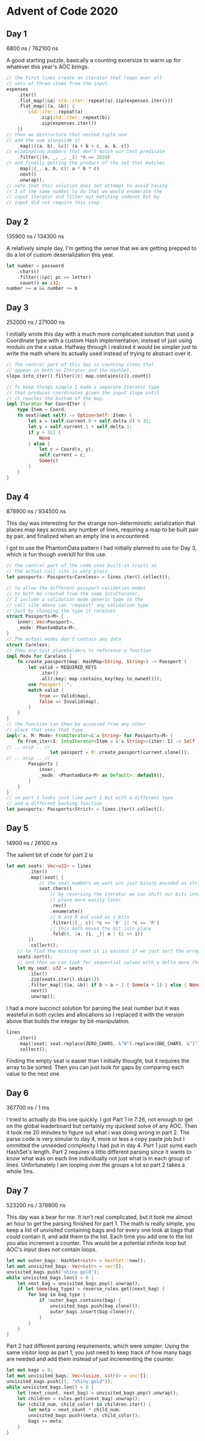 # Advent of Code 2020

## Day 1
6800 ns / 762100 ns

A good starting puzzle, basically a counting excersize to warm up for whatever this year's AOC brings.

~~~Rust
// the first lines create an iterator that loops over all
// sets of three items from the input.
expenses
    .iter()
    .flat_map(|&a| std::iter::repeat(a).zip(expenses.iter()))
    .flat_map(|(a, &b)| {
        std::iter::repeat(a)
            .zip(std::iter::repeat(b))
            .zip(expenses.iter())
    })
// then we destructure that nested tuple and
// add the sum alongside it
    .map(|((a, b), &c)| (a + b + c, a, b, c))
// eliminating numbers that don't match our test predicate
    .filter(|(n, _, _, _)| *n == 2020)
// and finally getting the product of the set that matches
    .map(|(_, a, b, c)| a * b * c)
    .next()
    .unwrap();
// note that this solution does not attempt to avoid having
// 3 of the same number to do that we would enumerate the
// input iterator and filter out matching indexes but my
// input did not require this step.
~~~

## Day 2
135900 ns / 134300 ns

A relatively simple day, I'm getting the sense that we are getting prepped to do a lot of custom deserialization this year.

~~~Rust
let number = password
    .chars()
    .filter(|&pc| pc == letter)
    .count() as i32;
number >= a && number <= b
~~~

## Day 3
252000 ns / 271000 ns

I initially wrote this day with a much more complicated solution that used a Coordinate type with a custom Hash implementation, instead of just using modulo on the x value. Halfway through I realized it would be simpler just to write the math where its actually used instead of trying to abstract over it. 

~~~Rust
// The central part of this day is counting items that
// appear in both an Iterator and the HashSet.
slope.into_iter().filter(|c| map.contains(c)).count()

// To keep things simple I made a separate Iterator type
// that produces coordinates given the input slope until
// it reaches the bottom of the map.
impl Iterator for CoordIter {
    type Item = Coord;
    fn next(&mut self) -> Option<Self::Item> {
        let x = (self.current.0 + self.delta.0) % 31;
        let y = self.current.1 + self.delta.1;
        if y > 322 {
            None
        } else {
            let c = Coord(x, y);
            self.current = c;
            Some(c)
        }
    }
}
~~~

## Day 4
878900 ns / 934500 ns

This day was interesting for the strange non-deterministic serialization that places map keys across any number of lines, requiring a map to be built pair by pair, and finalized when an empty line is encountered. 

I got to use the PhantomData pattern I had initially planned to use for Day 3, which is fun though overkill for this use.
~~~Rust
// the central part of the code uses built-in traits so
// the actual call site is very plain
let passports: Passports<Careless> = lines.iter().collect();

// to allow the different passport validation modes
// to both be created from the same IntoIterator,
// I include a validation mode generic type so the
// call site above can "request" any validation type
// just by changing the type it receives
struct Passports<M> {
    inner: Vec<Passport>,
    _mode: PhantomData<M>,
}
// The actual modes don't contain any data
struct Careless;
// they are just placeholders to reference a function
impl Mode for Careless {
    fn create_passport(map: HashMap<String, String>) -> Passport {
        let valid = REQUIRED_KEYS
            .iter()
            .all(|key| map.contains_key(key.to_owned()));
        use Passport::*;
        match valid {
            true => Valid(map),
            false => Invalid(map),
        }
    }
}
// the function can then be accessed from any other
// place that uses that type
impl<'a, M: Mode> FromIterator<&'a String> for Passports<M> {
    fn from_iter<I: IntoIterator<Item = &'a String>>(iter: I) -> Self {
// .. snip .. //
                let passport = M::create_passport(current.clone());
// .. snip .. //
        Passports {
            inner,
            _mode: <PhantomData<M> as Default>::default(),
        }
    }
}
// so part 2 looks just like part 1 but with a different type
// and a different backing function
let passports: Passports<Strict> = lines.iter().collect();
~~~

## Day 5
14900 ns / 26100 ns

The salient bit of code for part 2 is
~~~Rust
let mut seats: Vec<u32> = lines
        .iter()
        .map(|seat| {
            // the seat numbers we want are just binary encoded as strings
            seat.chars()
                // by reversing the iterator we can shift our bits into
                // place more easily later
                .rev()
                .enumerate()
                // B and R and used as 1 bits
                .filter(|(_, c)| *c == 'B' || *c == 'R')
                // this math moves the bit into place
                .fold(0, |a, (i, _)| a | (1 << i))
        })
        .collect();
    // to find the missing seat it is easiest if we just sort the array
    seats.sort();
    // and then we can look for sequential values with a delta more than 1
    let my_seat: u32 = seats
        .iter()
        .zip(seats.iter().skip(1))
        .filter_map(|(&a, &b)| if b > a + 1 { Some(a + 1) } else { None })
        .next()
        .unwrap();
~~~
I had a more succinct solution for parsing the seat number but it was wasteful in both cycles and allocations so I replaced it with the version above that builds the integer by bit-manipulation.

~~~Rust
lines
    .iter()
    .map(|seat| seat.replace(ZERO_CHARS, &"0").replace(ONE_CHARS, &"1").parse::<u32>().unwrap())
    .collect();
~~~

Finding the empty seat is easier than I initially thought, but it requires the array to be sorted. Then you can just look for gaps by comparing each value to the next one.

## Day 6
367700 ns / 1 ms

I tried to actually do this one quickly. I got Part 1 in 7:26, not enough to get on the global leaderboard but certainly my quickest solve of any AOC. Then it took me 20 minutes to figure out what i was doing wrong in part 2. The parse code is very simular to day 4, more or less a copy paste job but I ommitted the unneeded complexity I had put in day 4. Part 1 just sums each HashSet's length. Part 2 requires a little different parsing since it wants to know what was on each line individually not just what is in each group of lines. Unfortunately I am looping over the groups a lot so part 2 takes a whole 1ms.


## Day 7
523200 ns / 378800 ns

This day was a bear for me. It isn't real complicated, but it took me almost an hour to get the parsing finished for part 1. The math is really simple, you keep a list of unvisited containing bags and for every one look at bags that could contain it, and add them to the list. Each time you add one to the list you also increment a counter. This would be a potential infinite loop but AOC's input does not contain loops.

~~~Rust
let mut outer_bags: HashSet<&str> = HashSet::new();
let mut unvisited_bags: Vec<&str> = vec![];
unvisited_bags.push("shiny gold");
while unvisited_bags.len() > 0 {
    let next_bag = unvisited_bags.pop().unwrap();
    if let Some(bag_type) = reverse_rules.get(&next_bag) {
        for bag in bag_type {
            if !outer_bags.contains(bag) {
                unvisited_bags.push(bag.clone());
                outer_bags.insert(bag.clone());
            }
        }
    }
}
~~~

Part 2 had different parsing requirements, which were simpler. Using the same visitor loop as part 1, you just need to keep track of how many bags are needed and add them instead of just incrementing the counter.

~~~Rust
let mut bags = 0;
let mut unvisited_bags: Vec<(usize, &str)> = vec![];
unvisited_bags.push((1, "shiny gold"));
while unvisited_bags.len() > 0 {
    let (next_count, next_bag) = unvisited_bags.pop().unwrap();
    let children = rules.get(&next_bag).unwrap();
    for (child_num, child_color) in children.iter() {
        let meta = next_count * child_num;
        unvisited_bags.push((meta, child_color));
        bags += meta;
    }
}
~~~

